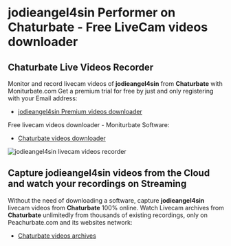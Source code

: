 # jodieangel4sin Performer on Chaturbate - Free LiveCam videos downloader

## Chaturbate Live Videos Recorder

Monitor and record livecam videos of **jodieangel4sin** from **Chaturbate** with Moniturbate.com
Get a premium trial for free by just and only registering with your Email address:
* [jodieangel4sin Premium videos downloader](https://moniturbate.com/request-demo-licence-key.html)

Free livecam videos downloader - Moniturbate Software:
* [Chaturbate videos downloader](https://moniturbate.com/moniturbate-download-software.html)

![jodieangel4sin livecam videos recorder](https://peachurnet.com/templates/moniturbate-software.png)


## Capture jodieangel4sin videos from the Cloud and watch your recordings on Streaming

Without the need of downloading a software, capture **jodieangel4sin** livecam videos from **Chaturbate** 100% online.
Watch Livecam archives from **Chaturbate** unlimitedly from thousands of existing recordings, only on Peachurbate.com and its websites network:
* [Chaturbate videos archives](https://peachurnet.com/)